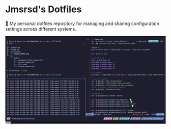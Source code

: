 # Jmsrsd's Dotfiles

📁 My personal dotfiles repository for managing and sharing configuration
settings across different systems.

![Screenshot](/screenshots/20240208171203.png)
